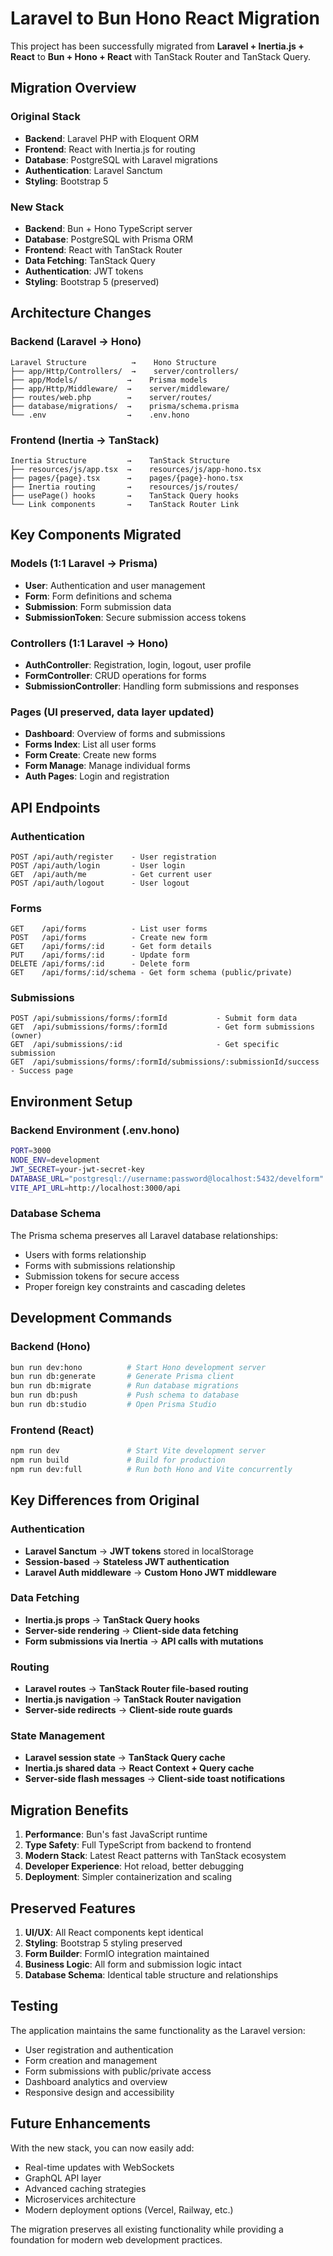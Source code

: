 # Laravel to Bun Hono React Migration

This project has been successfully migrated from **Laravel + Inertia.js + React** to **Bun + Hono + React** with TanStack Router and TanStack Query.

## Migration Overview

### Original Stack
- **Backend**: Laravel PHP with Eloquent ORM
- **Frontend**: React with Inertia.js for routing
- **Database**: PostgreSQL with Laravel migrations
- **Authentication**: Laravel Sanctum
- **Styling**: Bootstrap 5

### New Stack
- **Backend**: Bun + Hono TypeScript server
- **Database**: PostgreSQL with Prisma ORM
- **Frontend**: React with TanStack Router
- **Data Fetching**: TanStack Query
- **Authentication**: JWT tokens
- **Styling**: Bootstrap 5 (preserved)

## Architecture Changes

### Backend (Laravel → Hono)
```
Laravel Structure          →    Hono Structure
├── app/Http/Controllers/  →    server/controllers/
├── app/Models/           →    Prisma models
├── app/Http/Middleware/  →    server/middleware/
├── routes/web.php        →    server/routes/
├── database/migrations/  →    prisma/schema.prisma
└── .env                  →    .env.hono
```

### Frontend (Inertia → TanStack)
```
Inertia Structure         →    TanStack Structure
├── resources/js/app.tsx  →    resources/js/app-hono.tsx
├── pages/{page}.tsx      →    pages/{page}-hono.tsx
├── Inertia routing       →    resources/js/routes/
├── usePage() hooks       →    TanStack Query hooks
└── Link components       →    TanStack Router Link
```

## Key Components Migrated

### Models (1:1 Laravel → Prisma)
- **User**: Authentication and user management
- **Form**: Form definitions and schema
- **Submission**: Form submission data
- **SubmissionToken**: Secure submission access tokens

### Controllers (1:1 Laravel → Hono)
- **AuthController**: Registration, login, logout, user profile
- **FormController**: CRUD operations for forms
- **SubmissionController**: Handling form submissions and responses

### Pages (UI preserved, data layer updated)
- **Dashboard**: Overview of forms and submissions
- **Forms Index**: List all user forms
- **Form Create**: Create new forms
- **Form Manage**: Manage individual forms
- **Auth Pages**: Login and registration

## API Endpoints

### Authentication
```
POST /api/auth/register    - User registration
POST /api/auth/login       - User login
GET  /api/auth/me          - Get current user
POST /api/auth/logout      - User logout
```

### Forms
```
GET    /api/forms          - List user forms
POST   /api/forms          - Create new form
GET    /api/forms/:id      - Get form details
PUT    /api/forms/:id      - Update form
DELETE /api/forms/:id      - Delete form
GET    /api/forms/:id/schema - Get form schema (public/private)
```

### Submissions
```
POST /api/submissions/forms/:formId           - Submit form data
GET  /api/submissions/forms/:formId           - Get form submissions (owner)
GET  /api/submissions/:id                     - Get specific submission
GET  /api/submissions/forms/:formId/submissions/:submissionId/success - Success page
```

## Environment Setup

### Backend Environment (.env.hono)
```bash
PORT=3000
NODE_ENV=development
JWT_SECRET=your-jwt-secret-key
DATABASE_URL="postgresql://username:password@localhost:5432/develform"
VITE_API_URL=http://localhost:3000/api
```

### Database Schema
The Prisma schema preserves all Laravel database relationships:
- Users with forms relationship
- Forms with submissions relationship
- Submission tokens for secure access
- Proper foreign key constraints and cascading deletes

## Development Commands

### Backend (Hono)
```bash
bun run dev:hono          # Start Hono development server
bun run db:generate       # Generate Prisma client
bun run db:migrate        # Run database migrations
bun run db:push           # Push schema to database
bun run db:studio         # Open Prisma Studio
```

### Frontend (React)
```bash
npm run dev               # Start Vite development server
npm run build             # Build for production
npm run dev:full          # Run both Hono and Vite concurrently
```

## Key Differences from Original

### Authentication
- **Laravel Sanctum** → **JWT tokens** stored in localStorage
- **Session-based** → **Stateless JWT authentication**
- **Laravel Auth middleware** → **Custom Hono JWT middleware**

### Data Fetching
- **Inertia.js props** → **TanStack Query hooks**
- **Server-side rendering** → **Client-side data fetching**
- **Form submissions via Inertia** → **API calls with mutations**

### Routing
- **Laravel routes** → **TanStack Router file-based routing**
- **Inertia.js navigation** → **TanStack Router navigation**
- **Server-side redirects** → **Client-side route guards**

### State Management
- **Laravel session state** → **TanStack Query cache**
- **Inertia.js shared data** → **React Context + Query cache**
- **Server-side flash messages** → **Client-side toast notifications**

## Migration Benefits

1. **Performance**: Bun's fast JavaScript runtime
2. **Type Safety**: Full TypeScript from backend to frontend
3. **Modern Stack**: Latest React patterns with TanStack ecosystem
4. **Developer Experience**: Hot reload, better debugging
5. **Deployment**: Simpler containerization and scaling

## Preserved Features

1. **UI/UX**: All React components kept identical
2. **Styling**: Bootstrap 5 styling preserved
3. **Form Builder**: FormIO integration maintained
4. **Business Logic**: All form and submission logic intact
5. **Database Schema**: Identical table structure and relationships

## Testing

The application maintains the same functionality as the Laravel version:
- User registration and authentication
- Form creation and management
- Form submissions with public/private access
- Dashboard analytics and overview
- Responsive design and accessibility

## Future Enhancements

With the new stack, you can now easily add:
- Real-time updates with WebSockets
- GraphQL API layer
- Advanced caching strategies
- Microservices architecture
- Modern deployment options (Vercel, Railway, etc.)

The migration preserves all existing functionality while providing a foundation for modern web development practices.